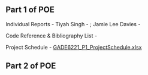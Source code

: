 Part 1 of POE 
------------------------------------------------------------------------------------------------------------------------------------------------------------------------------------------------
Individual Reports - Tiyah Singh -  ;  Jamie Lee Davies - 

Code Reference & Bibliography List - 

Project Schedule - [GADE6221_P1_ProjectSchedule.xlsx](https://github.com/user-attachments/files/19587213/GADE6221_P1_ProjectSchedule.xlsx)

Part 2 of POE
------------------------------------------------------------------------------------------------------------------------------------------------------------------------------------------------
